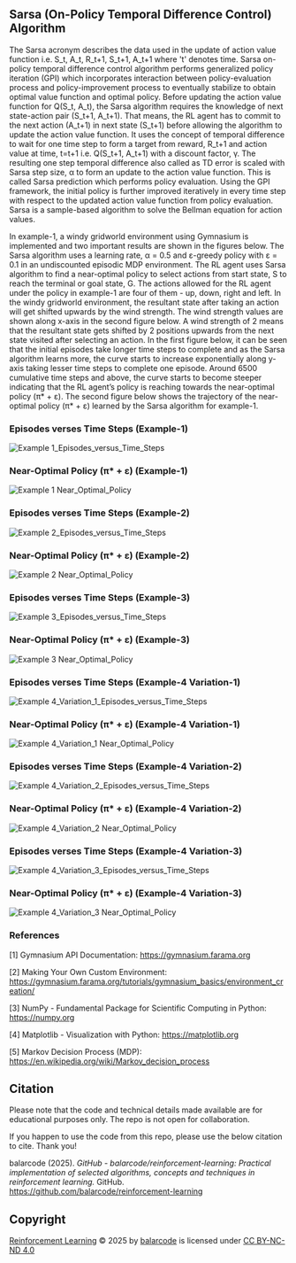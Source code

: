 ## Sarsa (On-Policy Temporal Difference Control) Algorithm

The Sarsa acronym describes the data used in the update of action value function i.e. S_t, A_t, R_t+1, S_t+1, A_t+1 where 't' denotes time. Sarsa on-policy temporal difference control algorithm performs generalized policy iteration (GPI) which incorporates interaction between policy-evaluation process and policy-improvement process to eventually stabilize to obtain optimal value function and optimal policy. Before updating the action value function for Q(S_t, A_t), the Sarsa algorithm requires the knowledge of next state-action pair (S_t+1, A_t+1). That means, the RL agent has to commit to the next action (A_t+1) in next state (S_t+1) before allowing the algorithm to update the action value function. It uses the concept of temporal difference to wait for one time step to form a target from reward, R_t+1 and action value at time, t=t+1 i.e. Q(S_t+1, A_t+1) with a discount factor, γ. The resulting one step temporal difference also called as TD error is scaled with Sarsa step size, α to form an update to the action value function. This is called Sarsa prediction which performs policy evaluation. Using the GPI framework, the initial policy is further improved iteratively in every time step with respect to the updated action value function from policy evaluation. Sarsa is a sample-based algorithm to solve the Bellman equation for action values.

In example-1, a windy gridworld environment using Gymnasium is implemented and two important results are shown in the figures below. The Sarsa algorithm uses a learning rate, α = 0.5 and ε-greedy policy with ε = 0.1 in an undiscounted episodic MDP environment. The RL agent uses Sarsa algorithm to find a near-optimal policy to select actions from start state, S to reach the terminal or goal state, G. The actions allowed for the RL agent under the policy in example-1 are four of them - up, down, right and left. In the windy gridworld environment, the resultant state after taking an action will get shifted upwards by the wind strength. The wind strength values are shown along x-axis in the second figure below. A wind strength of 2 means that the resultant state gets shifted by 2 positions upwards from the next state visited after selecting an action. In the first figure below, it can be seen that the initial episodes take longer time steps to complete and as the Sarsa algorithm learns more, the curve starts to increase exponentially along y-axis taking lesser time steps to complete one episode. Around 6500 cumulative time steps and above, the curve starts to become steeper indicating that the RL agent’s policy is reaching towards the near-optimal policy (π* + ε). The second figure below shows the trajectory of the near-optimal policy (π* + ε) learned by the Sarsa algorithm for example-1.

### Episodes verses Time Steps (Example-1)

![Example 1_Episodes_versus_Time_Steps](results/example_1_figure_1.png)

### Near-Optimal Policy (π* + ε) (Example-1)

![Example 1 Near_Optimal_Policy](results/example_1_figure_2.png)

### Episodes verses Time Steps (Example-2)

![Example 2_Episodes_versus_Time_Steps](results/example_2_figure_1.png)

### Near-Optimal Policy (π* + ε) (Example-2)

![Example 2 Near_Optimal_Policy](results/example_2_figure_2.png)

### Episodes verses Time Steps (Example-3)

![Example 3_Episodes_versus_Time_Steps](results/example_3_figure_1.png)

### Near-Optimal Policy (π* + ε) (Example-3)

![Example 3 Near_Optimal_Policy](results/example_3_figure_2.png)

### Episodes verses Time Steps (Example-4 Variation-1)

![Example 4_Variation_1_Episodes_versus_Time_Steps](results/example_4_figure_1_variation_1_average_episode_length_9.png)

### Near-Optimal Policy (π* + ε) (Example-4 Variation-1)

![Example 4_Variation_1 Near_Optimal_Policy](results/example_4_figure_2_variation_1_average_episode_length_9.png)

### Episodes verses Time Steps (Example-4 Variation-2)

![Example 4_Variation_2_Episodes_versus_Time_Steps](results/example_4_figure_1_variation_2_average_episode_length_7.png)

### Near-Optimal Policy (π* + ε) (Example-4 Variation-2)

![Example 4_Variation_2 Near_Optimal_Policy](results/example_4_figure_2_variation_2_average_episode_length_7.png)

### Episodes verses Time Steps (Example-4 Variation-3)

![Example 4_Variation_3_Episodes_versus_Time_Steps](results/example_4_figure_1_variation_3_average_episode_length_21.png)

### Near-Optimal Policy (π* + ε) (Example-4 Variation-3)

![Example 4_Variation_3 Near_Optimal_Policy](results/example_4_figure_2_variation_3_average_episode_length_21.png)

### References

[1] Gymnasium API Documentation: https://gymnasium.farama.org

[2] Making Your Own Custom Environment: https://gymnasium.farama.org/tutorials/gymnasium_basics/environment_creation/

[3] NumPy - Fundamental Package for Scientific Computing in Python: https://numpy.org

[4] Matplotlib - Visualization with Python: https://matplotlib.org

[5] Markov Decision Process (MDP): https://en.wikipedia.org/wiki/Markov_decision_process

## Citation

Please note that the code and technical details made available are for educational purposes only. The repo is not open for collaboration.

If you happen to use the code from this repo, please use the below citation to cite. Thank you!

balarcode (2025). *GitHub - balarcode/reinforcement-learning: Practical implementation of selected algorithms, concepts and techniques in reinforcement learning.* GitHub. https://github.com/balarcode/reinforcement-learning

## Copyright

<a href="https://github.com/balarcode/reinforcement-learning">Reinforcement Learning</a> © 2025 by <a href="https://github.com/balarcode">balarcode</a> is licensed under <a href="https://creativecommons.org/licenses/by-nc-nd/4.0/">CC BY-NC-ND 4.0</a>

<img src="https://mirrors.creativecommons.org/presskit/icons/cc.svg" alt="" style="max-width: 1em;max-height:1em;margin-left: .2em;"><img src="https://mirrors.creativecommons.org/presskit/icons/by.svg" alt="" style="max-width: 1em;max-height:1em;margin-left: .2em;"><img src="https://mirrors.creativecommons.org/presskit/icons/nc.svg" alt="" style="max-width: 1em;max-height:1em;margin-left: .2em;"><img src="https://mirrors.creativecommons.org/presskit/icons/nd.svg" alt="" style="max-width: 1em;max-height:1em;margin-left: .2em;">


